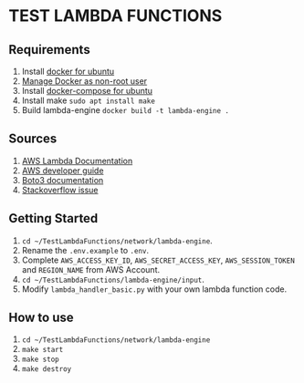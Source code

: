 # TEST LAMBDA FUNCTIONS

## Requirements

1. Install [docker for ubuntu](https://docs.docker.com/engine/install/ubuntu/)
2. [Manage Docker as non-root user](https://docs.docker.com/engine/install/linux-postinstall/)
3. Install [docker-compose for ubuntu](https://docs.docker.com/compose/install/)
4. Install make `sudo apt install make`
5. Build lambda-engine `docker build -t lambda-engine .`

## Sources

1. [AWS Lambda Documentation](https://docs.aws.amazon.com/code-samples/latest/catalog/python-lambda-boto_client_examples-lambda_basics.py.html)
2. [AWS developer guide](https://docs.aws.amazon.com/lambda/latest/dg/welcome.html)
3. [Boto3 documentation](https://boto3.amazonaws.com/v1/documentation/api/latest/index.html)
4. [Stackoverflow issue](https://stackoverflow.com/questions/63040090/create-aws-lambda-function-using-boto3-python-code)

## Getting Started

1. `cd ~/TestLambdaFunctions/network/lambda-engine`.
2. Rename the `.env.example` to `.env`.
3. Complete `AWS_ACCESS_KEY_ID`, `AWS_SECRET_ACCESS_KEY`, `AWS_SESSION_TOKEN` and `REGION_NAME` from AWS Account.
4. `cd ~/TestLambdaFunctions/lambda-engine/input`.
5. Modify `lambda_handler_basic.py` with your own lambda function code.

## How to use

1. `cd ~/TestLambdaFunctions/network/lambda-engine`
2. `make start`
3. `make stop`
4. `make destroy`